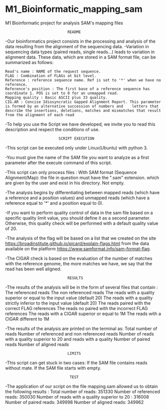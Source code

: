 # M1_Bioinformatic_mapping_sam
M1 Bioinformatic project for analysis SAM's mapping files

								README 

-Our bioinformatics project consists in the processing and analysis of the data resulting from the alignment of the sequencing data.
-Variation in sequencing data types (paired reads, single reads...) leads to variation in alignment data. These data, which are stored in a SAM format file, can be summarized as follows:

	Read's name : NAME of the request sequence.
	FLAG : Combination of FLAGs at bit level.
	Reference : reference sequence name. Ref is set to '*' when we have no reference.
	Reference's position : The first base of a reference sequence has coordinate 1. POS is set to 0 for an unmapped read.
	Mapping quality : Basic ASCII plus 33 quality.
	CIG.AR : Concise Idiosyncratic Gapped Alignment Report. This parameter is formed by an alternative succession of numbers and 	letters that describe the insertions, deletions, matches and mismatches that result from the alignment of each read
-To help you use the Script we have developed, we invite you to read this description and respect the conditions of use.

							SCRIPT EXECUTION

-This script can be executed only under Linux(Ubuntu) with python 3.

-You must give the name of the SAM file you want to analyze as a first parameter after the execute command of this script.

-This script can only process files :
	With SAM format (Sequence Alignment/Map): the file in question must have the ".sam" extension.
	which are given by the user and exist in his directory.
	Not empty.

-The analysis begins by differentiating between mapped reads (which have a reference and a position values) and unmapped reads (which have a reference equal to '*' and a position equal to 0).

-If you want to perform quality control of data in the sam file based on a specific quality limit value, you should define it as a second parameter.
Otherwise, this quality check will be performed with a default quality value of 20.

-The analysis of the flag will be based on a list that we created on the site https://broadinstitute.github.io/picard/explain-flags.html from the data available on the platform https://www.samformat.info/sam-format-flag.

-The CIGAR check is based on the evaluation of the number of matches with the reference genome, the more matches we have, we say that the read has been well aligned.

								RESULTS

-The results of the analysis will be in the form of several files that contain :
	The referenced reads
	The non referenced reads
	The reads with a quality superior or equal to the input value (default 20)
	The reads with a quality strictly inferior to the input value (default 20)
	The reads paired with the correct FLAG references
	The reads no paired with the incorrect FLAG references
	The reads with a CIGAR superior or equal to 1M
	The reads with a CIGAR different to 1M
	
-The results of the analysis are printed on the terminal as:
	Total number of reads
	Number of referenced and non referenced reads
	Number of reads with a quality superior to  20 and reads with a quality 
	Number of paired reads
	Number of aligned reads

								LIMITS

-This script can get stuck in two cases:
	If the SAM file contains reads without mate.
	If the SAM file starts with empty.

								 TEST
								
-The application of our script on the file mapping.sam allowed us to obtain the following results :
	Total number of reads:  351330
	Number of referenced reads:  350030
	Number of reads with a quality superior to  20 :  316008
	Number of paired reads:  349998
	Number of aligned reads:  349962
